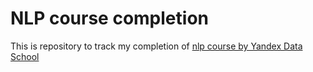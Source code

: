# NLP course completion
This is repository to track my completion of [nlp course by Yandex Data School ]([url](https://github.com/yandexdataschool/nlp_course/))
